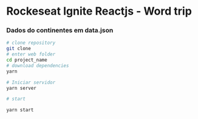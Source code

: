 # Rockeseat Ignite Reactjs - Word trip


### Dados do continentes em data.json

```bash
# clone repository
git clone
# enter web folder
cd project_name
# download dependencies
yarn

# Iniciar servidor
yarn server

# start

yarn start
```
